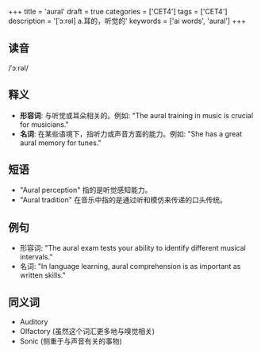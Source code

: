 +++
title = 'aural'
draft = true
categories = ['CET4']
tags = ['CET4']
description = '[ˈɔːrəl] a.耳的，听觉的'
keywords = ['ai words', 'aural']
+++

## 读音
/ˈɔːrəl/

## 释义
- **形容词**: 与听觉或耳朵相关的。例如: "The aural training in music is crucial for musicians."
- **名词**: 在某些语境下，指听力或声音方面的能力。例如: "She has a great aural memory for tunes."

## 短语
- "Aural perception" 指的是听觉感知能力。
- "Aural tradition" 在音乐中指的是通过听和模仿来传递的口头传统。

## 例句
- 形容词: "The aural exam tests your ability to identify different musical intervals."
- 名词: "In language learning, aural comprehension is as important as written skills."

## 同义词
- Auditory
- Olfactory (虽然这个词汇更多地与嗅觉相关)
- Sonic (侧重于与声音有关的事物)
